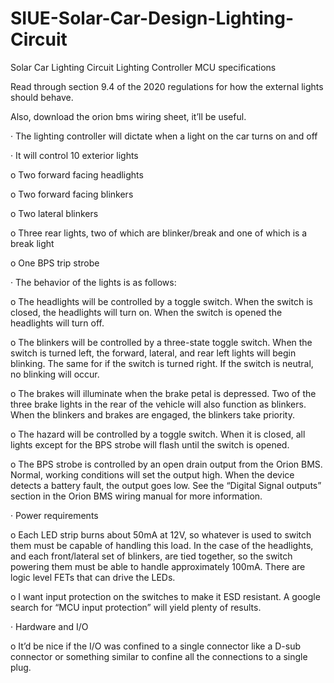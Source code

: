 # SIUE-Solar-Car-Design-Lighting-Circuit
Solar Car Lighting Circuit
Lighting Controller MCU specifications

Read through section 9.4 of the 2020 regulations for how the external lights should behave.

Also, download the orion bms wiring sheet, it’ll be useful.

· The lighting controller will dictate when a light on the car turns on and off

· It will control 10 exterior lights

o Two forward facing headlights

o Two forward facing blinkers

o Two lateral blinkers

o Three rear lights, two of which are blinker/break and one of which is a break light

o One BPS trip strobe

· The behavior of the lights is as follows:

o The headlights will be controlled by a toggle switch. When the switch is closed, the headlights will turn on. When the switch is opened the headlights will turn off.

o The blinkers will be controlled by a three-state toggle switch. When the switch is turned left, the forward, lateral, and rear left lights will begin blinking. The same for if the switch is turned right. If the switch is neutral, no blinking will occur.

o The brakes will illuminate when the brake petal is depressed. Two of the three brake lights in the rear of the vehicle will also function as blinkers. When the blinkers and brakes are engaged, the blinkers take priority.

o The hazard will be controlled by a toggle switch. When it is closed, all lights except for the BPS strobe will flash until the switch is opened.

o The BPS strobe is controlled by an open drain output from the Orion BMS. Normal, working conditions will set the output high. When the device detects a battery fault, the output goes low. See the “Digital Signal outputs” section in the Orion BMS wiring manual for more information.

· Power requirements

o Each LED strip burns about 50mA at 12V, so whatever is used to switch them must be capable of handling this load. In the case of the headlights, and each front/lateral set of blinkers, are tied together, so the switch powering them must be able to handle approximately 100mA. There are logic level FETs that can drive the LEDs.

o I want input protection on the switches to make it ESD resistant. A google search for “MCU input protection” will yield plenty of results.

· Hardware and I/O

o It’d be nice if the I/O was confined to a single connector like a D-sub connector or something similar to confine all the connections to a single plug.
